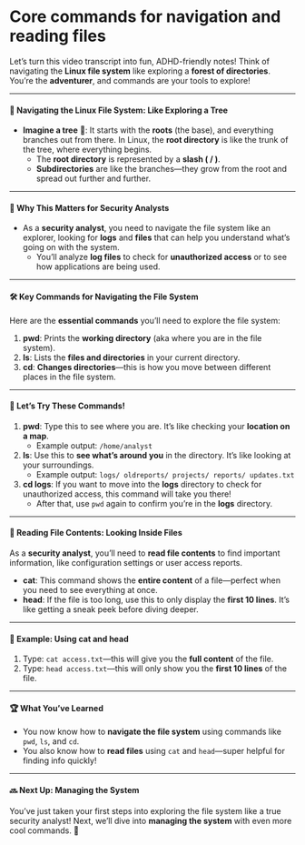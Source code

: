 # Core commands for navigation and reading files

Let’s turn this video transcript into fun, ADHD-friendly notes! Think of navigating the **Linux file system** like exploring a **forest of directories**. You’re the **adventurer**, and commands are your tools to explore!

***

#### 🌳 **Navigating the Linux File System: Like Exploring a Tree**

* **Imagine a tree** 🌲: It starts with the **roots** (the base), and everything branches out from there. In Linux, the **root directory** is like the trunk of the tree, where everything begins.
  * The **root directory** is represented by a **slash ( / )**.
  * **Subdirectories** are like the branches—they grow from the root and spread out further and further.

***

#### 🔎 **Why This Matters for Security Analysts**

* As a **security analyst**, you need to navigate the file system like an explorer, looking for **logs** and **files** that can help you understand what’s going on with the system.
  * You’ll analyze **log files** to check for **unauthorized access** or to see how applications are being used.

***

#### 🛠️ **Key Commands for Navigating the File System**

Here are the **essential commands** you’ll need to explore the file system:

1. **pwd**: Prints the **working directory** (aka where you are in the file system).
2. **ls**: Lists the **files and directories** in your current directory.
3. **cd**: **Changes directories**—this is how you move between different places in the file system.

***

#### 🔄 **Let’s Try These Commands!**

1. **pwd**: Type this to see where you are. It’s like checking your **location on a map**.
   * Example output: `/home/analyst`
2. **ls**: Use this to **see what’s around you** in the directory. It’s like looking at your surroundings.
   * Example output: `logs/ oldreports/ projects/ reports/ updates.txt`
3. **cd logs**: If you want to move into the **logs** directory to check for unauthorized access, this command will take you there!
   * After that, use `pwd` again to confirm you’re in the **logs** directory.

***

#### 📂 **Reading File Contents: Looking Inside Files**

As a **security analyst**, you’ll need to **read file contents** to find important information, like configuration settings or user access reports.

* **cat**: This command shows the **entire content** of a file—perfect when you need to see everything at once.
* **head**: If the file is too long, use this to only display the **first 10 lines**. It’s like getting a sneak peek before diving deeper.

***

#### 📝 **Example: Using cat and head**

1. Type: `cat access.txt`—this will give you the **full content** of the file.
2. Type: `head access.txt`—this will only show you the **first 10 lines** of the file.

***

#### 🏆 **What You’ve Learned**

* You now know how to **navigate the file system** using commands like `pwd`, `ls`, and `cd`.
* You also know how to **read files** using `cat` and `head`—super helpful for finding info quickly!

***

#### 🔜 **Next Up: Managing the System**

You’ve just taken your first steps into exploring the file system like a true security analyst! Next, we’ll dive into **managing the system** with even more cool commands. 🚀
